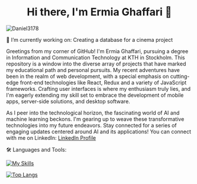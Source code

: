 <h1 align="center"> Hi there, I'm Ermia Ghaffari 👋 </h1>

<p align="left"> <img src="https://komarev.com/ghpvc/?username=ermia1230&label=Profile%20views&color=6d0075&style=plastic" alt="Daniel3178" /> </p>

<!-- Connect with me on LinkedIn: -->
<div id="badges">
<div align="center">
</div>
🔭 I’m currently working on:
Creating a database for a cinema project
<p>
Greetings from my corner of GitHub! I'm Ermia Ghaffari, pursuing a degree in Information and Communication Technology at KTH in Stockholm. This repository is a window into the diverse array of projects that have marked my educational path and personal pursuits. My recent adventures have been in the realm of web development, with a special emphasis on cutting-edge front-end technologies like React, Redux and a variety of JavaScript frameworks. Crafting user interfaces is where my enthusiasm truly lies, and I'm eagerly extending my skill set to embrace the development of mobile apps, server-side solutions, and desktop software.

As I peer into the technological horizon, the fascinating world of AI and machine learning beckons. I'm gearing up to weave these transformative technologies into my future endeavors. Stay connected for a series of engaging updates centered around AI and its applications!
You can connect with me on LinkedIn: [LinkedIn Profile](https://www.linkedin.com/in/ermia-ghaffari-970814289)
</p>
🛠️ Languages and Tools:

[![My Skills](https://skillicons.dev/icons?i=c,java,postgres,elixir,linux,js,html,css,redux,react,tailwind,git&perline=6)](https://skillicons.dev)

[![Top Langs](https://github-readme-stats.vercel.app/api/top-langs/?username=ermia1230&layout=compact&theme=holi)](https://github.com/anuraghazra/github-readme-stats)


